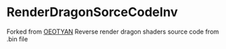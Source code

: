 # RenderDragonSorceCodeInv
Forked from [OEOTYAN](https://github.com/OEOTYAN)
Reverse render dragon shaders source code from .bin file
